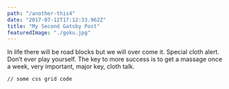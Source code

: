 ```yaml
---
path: "/another-this4"
date: "2017-07-12T17:12:33.962Z"
title: "My Second Gatsby Post"
featuredImage: "./goku.jpg"
---
```

In life there will be road blocks but we will over come it. Special cloth alert. Don’t ever play yourself. The key to more success is to get a massage once a week, very important, major key, cloth talk.
<pre><code>// some css grid code </code></pre>